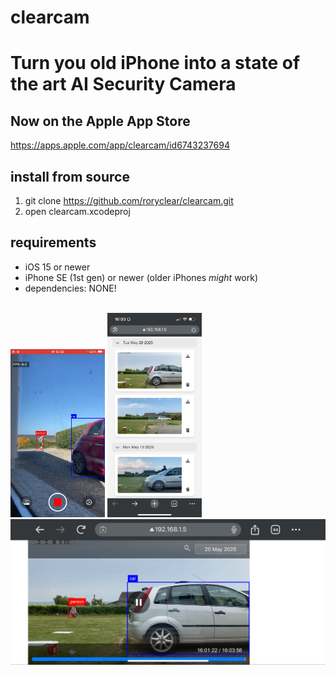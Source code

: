 # clearcam
# Turn you old iPhone into a state of the art AI Security Camera
## Now on the Apple App Store ##
https://apps.apple.com/app/clearcam/id6743237694
## install from source
1. git clone https://github.com/roryclear/clearcam.git
2. open clearcam.xcodeproj

## requirements
- iOS 15 or newer
- iPhone SE (1st gen) or newer (older iPhones *might* work)
- dependencies: NONE!

</br>
<img src="images/recording.PNG" alt="Screenshot" width="30%"/>
<img src="images/browser_events.PNG" alt="Screenshot" width="30%"/>
<img src="images/browser_playback.PNG" alt="Screenshot"/>
